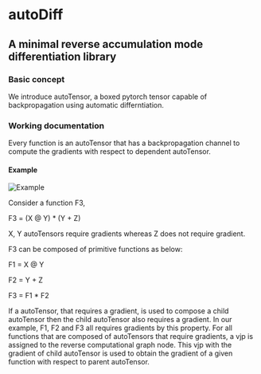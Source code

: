 # autoDiff

## A minimal reverse accumulation mode differentiation library

### Basic concept

We introduce autoTensor, a boxed pytorch tensor capable of backpropagation using automatic differntiation.

### Working documentation

Every function is an autoTensor that has a backpropagation channel to compute the gradients with respect to dependent autoTensor.

#### Example

![Example](https://github.com/jay1999ke/autodiff/raw/master/autodiff.jpeg)

Consider a function F3,

F3 = (X @ Y) * (Y + Z)

X, Y autoTensors require gradients whereas Z does not require gradient.

F3 can be composed of primitive functions as below:

F1 = X @ Y

F2 = Y + Z

F3 = F1 * F2

If a autoTensor, that requires a gradient, is used to compose a child autoTensor then the child autoTensor also requires a gradient. In our example, F1, F2 and F3 all requires gradients by this property. For all functions that are composed of autoTensors that require gradients, a vjp is assigned to the reverse computational graph node. This vjp with the gradient of child autoTensor is used to obtain the gradient of a given function with respect to parent autoTensor.




